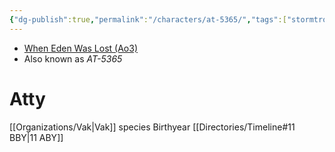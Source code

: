 ```yaml
---
{"dg-publish":true,"permalink":"/characters/at-5365/","tags":["stormtrooper","resistance","forcesensitive","unfinished"],"dgHomeLink":false}
---
```


- [When Eden Was Lost (Ao3)](https://archiveofourown.org/works/19334440/chapters/45992584)
- Also known as *AT-5365*

# Atty

[[Organizations/Vak\|Vak]] species
Birthyear [[Directories/Timeline#11 BBY\|11 ABY]]
